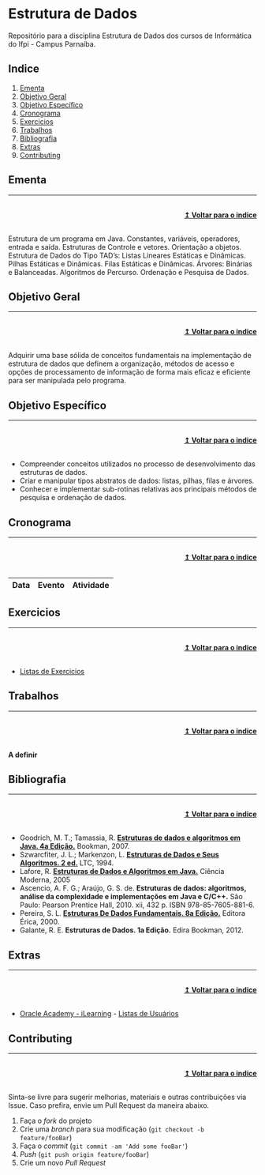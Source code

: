 # Estrutura de Dados
Repositório para a disciplina Estrutura de Dados dos cursos de Informática do Ifpi - Campus Parnaíba.

## Indice
1. [Ementa]
2. [Objetivo Geral]
3. [Objetivo Específico]
4. [Cronograma]
5. [Exercicios]
6. [Trabalhos]
7. [Bibliografia]
8. [Extras]
9. [Contributing]

## Ementa
----

<br/>
<div align="right">
    <b><a href="#indice">↥ Voltar para o indice</a></b>
</div>
<br/>

Estrutura de um programa em Java. Constantes, variáveis, operadores, entrada e saída. Estruturas de Controle e vetores. Orientação a objetos. Estrutura de Dados do Tipo TAD’s: Listas Lineares Estáticas e Dinâmicas. Pilhas Estáticas e Dinâmicas. Filas Estáticas e Dinâmicas. Árvores: Binárias e Balanceadas. Algoritmos de Percurso. Ordenação e Pesquisa de Dados.

## Objetivo Geral
----

<br/>
<div align="right">
    <b><a href="#indice">↥ Voltar para o indice</a></b>
</div>
<br/>

Adquirir uma base sólida de conceitos fundamentais na implementação de estrutura de dados que definem a organização, métodos de acesso e opções de processamento de informação de forma mais eficaz e eficiente para ser manipulada pelo programa.

## Objetivo Específico
----

<br/>
<div align="right">
    <b><a href="#indice">↥ Voltar para o indice</a></b>
</div>
<br/>

* Compreender conceitos utilizados no processo de desenvolvimento das estruturas de dados.
* Criar e manipular tipos abstratos de dados: listas, pilhas, filas e árvores.
* Conhecer e implementar sub-rotinas relativas aos principais métodos de pesquisa e ordenação de dados.

## Cronograma
----

<br/>
<div align="right">
    <b><a href="#indice">↥ Voltar para o indice</a></b>
</div>
<br/>

Data        |   Evento                  |   Atividade
---         |   ---                     |   ---

## Exercicios
----

<br/>
<div align="right">
    <b><a href="#indice">↥ Voltar para o indice</a></b>
</div>
<br/>

* [Listas de Exercicios]

## Trabalhos
----

<br/>
<div align="right">
    <b><a href="#indice">↥ Voltar para o indice</a></b>
</div>
<br/>

**A definir**

## Bibliografia
----

<br/>
<div align="right">
    <b><a href="#indice">↥ Voltar para o indice</a></b>
</div>
<br/>

* Goodrich, M. T.; Tamassia, R. **[Estruturas de dados e algoritmos em Java. 4a Edição.]** Bookman, 2007.
* Szwarcfiter, J. L.; Markenzon, L. **[Estruturas de Dados e Seus Algoritmos. 2 ed.]** LTC, 1994.
* Lafore, R. **[Estruturas de Dados e Algoritmos em Java.]** Ciência Moderna, 2005
* Ascencio, A. F. G.; Araújo, G. S. de. **Estruturas de dados: algoritmos, análise da complexidade e implementações em Java e C/C++.** São Paulo: Pearson Prentice Hall, 2010. xii, 432 p. ISBN 978-85-7605-881-6.
* Pereira, S. L. **[Estruturas De Dados Fundamentais. 8a Edição.]** Editora Érica, 2000.
* Galante, R. E. **Estruturas de Dados. 1a Edição.** Edira Bookman, 2012.


## Extras
----

<br/>
<div align="right">
    <b><a href="#indice">↥ Voltar para o indice</a></b>
</div>
<br/>

* [Oracle Academy - iLearning] - [Listas de Usuários]

## Contributing
----

<br/>
<div align="right">
    <b><a href="#indice">↥ Voltar para o indice</a></b>
</div>
<br/>

Sinta-se livre para sugerir melhorias, materiais e outras contribuições via Issue. Caso prefira, envie um Pull Request da maneira abaixo.

1. Faça o _fork_ do projeto
2. Crie uma _branch_ para sua modificação (`git checkout -b feature/fooBar`)
3. Faça o _commit_ (`git commit -am 'Add some fooBar'`)
4. _Push_ (`git push origin feature/fooBar`)
5. Crie um novo _Pull Request_


[Ementa]: #ementa
[Objetivo Geral]: #objetivo-geral
[Objetivo Específico]: #objetivo-específico
[Cronograma]: #cronograma
[Exercicios]: #exercicios
[Trabalhos]: #trabalhos
[Bibliografia]: #bibliografia
[Extras]: #extras
[Contributing]: #contributing

[Listas de Exercicios]: https://github.com/denylsonmelo/ed/tree/master/src/main/java/br/edu/ifpi/capar/ed/exercicios

[Estruturas de dados e algoritmos em Java. 4a Edição.]: http://sardes.ifpi.edu.br/pergamum/mobile/resultado_info.php?cod_acervo=1709
[Estruturas de Dados e Seus Algoritmos. 2 ed.]: http://sardes.ifpi.edu.br/pergamum/mobile/resultado_info.php?cod_acervo=16556
[Estruturas de Dados e Algoritmos em Java.]: http://sardes.ifpi.edu.br/pergamum/mobile/resultado_info.php?cod_acervo=6710
[Estruturas De Dados Fundamentais. 8a Edição.]: http://sardes.ifpi.edu.br/pergamum/mobile/resultado_info.php?cod_acervo=3684

[Oracle Academy - iLearning]: http://ilearning.oracle.com/ilearn/en/learner/jsp/login.jsp?site=OracleAcad
[Listas de Usuários]: src/main/java/br/edu/ifpi/capar/ed/oracle/usuarios.md